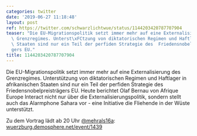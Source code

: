 ```yaml
---
categories: twitter
date: '2019-06-27 11:18:48'
layout: post
ref: https://twitter.com/schwarzlichtwue/status/1144203420787707904
teaser: "Die EU-Migrationspolitik setzt immer mehr auf eine Externalisierung des \
  \ Grenzregimes. Unterst\xFCtzung von diktatorischen Regimen und Haftlager in  afrikanischen\
  \ Staaten sind nur ein Teil der perfiden Strategie des  Friedensnobelpreistr\xE4\
  gers EU."
title: 1144203420787707904
---
```

Die EU-Migrationspolitik setzt immer mehr auf eine Externalisierung des  Grenzregimes. Unterstützung von diktatorischen Regimen und Haftlager in  afrikanischen Staaten sind nur ein Teil der perfiden Strategie des  Friedensnobelpreisträgers EU.
Heute berichtet Olaf Bernau von Afrique Europe Interact nicht nur über die Externalisierungspolitik, sondern stellt auch das Alarmphone Sahara vor - eine Initiative die Fliehende in der Wüste unterstützt.



Zu dem Vortrag lädt ab 20 Uhr [@mehrals16a](https://twitter.com/mehrals16a): [wuerzburg.demosphere.net/event/1439](https://wuerzburg.demosphere.net/event/1439)